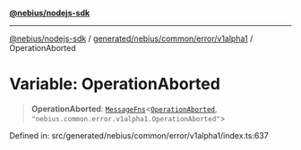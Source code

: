 [**@nebius/nodejs-sdk**](../../../../../../README.md)

---

[@nebius/nodejs-sdk](../../../../../../README.md) / [generated/nebius/common/error/v1alpha1](../README.md) / OperationAborted

# Variable: OperationAborted

> **OperationAborted**: [`MessageFns`](../../../../../../runtime/protos/core/interfaces/MessageFns.md)\<[`OperationAborted`](../interfaces/OperationAborted.md), `"nebius.common.error.v1alpha1.OperationAborted"`\>

Defined in: src/generated/nebius/common/error/v1alpha1/index.ts:637
